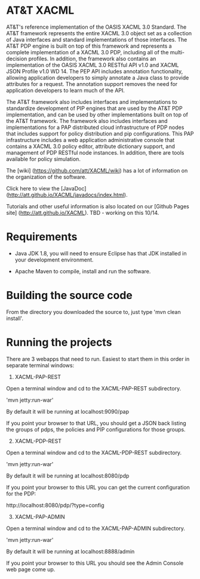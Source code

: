 
# AT&T XACML

AT&amp;T's reference implementation of the OASIS XACML 3.0 Standard. The AT&T framework represents the entire XACML 3.0 object set as a collection of Java interfaces and standard implementations of those interfaces.  The AT&T PDP engine is built on top of this framework and represents a complete implementation of a XACML 3.0 PDP, including all of the multi-decision profiles. In addition, the framework also contains an implementation of the OASIS XACML 3.0 RESTful API v1.0 and XACML JSON Profile v1.0 WD 14. The PEP API includes annotation functionality, allowing application developers to simply annotate a Java class to provide attributes for a request. The annotation support removes the need for application developers to learn much of the API.

The AT&T framework also includes interfaces and implementations to standardize development of PIP engines that are used by the AT&T PDP implementation, and can be used by other implementations built on top of the AT&T framework. The framework also includes interfaces and implementations for a PAP distributed cloud infrastructure of PDP nodes that includes support for policy distribution and pip configurations. This PAP infrastructure includes a web application administrative console that contains a XACML 3.0 policy editor, attribute dictionary support, and management of PDP RESTful node instances. In addition, there are tools available for policy simulation.

The [wiki] (https://github.com/att/XACML/wiki) has a lot of information on the organization of the software. 

Click here to view the [JavaDoc] (http://att.github.io/XACML/javadocs/index.html).

Tutorials and other useful information is also located on our [Github Pages site] (http://att.github.io/XACML). TBD - working on this 10/14.

# Requirements

* Java JDK 1.8, you will need to ensure Eclipse has that JDK installed in your development environment.

*  Apache Maven to compile, install and run the software.

# Building the source code

From the directory you downloaded the source to, just type 'mvn clean install'.

# Running the projects

There are 3 webapps that need to run. Easiest to start them in this order in separate terminal windows:

1. XACML-PAP-REST

Open a terminal window and cd to the XACML-PAP-REST subdirectory.

'mvn jetty:run-war'

By default it will be running at localhost:9090/pap

If you point your browser to that URL, you should get a JSON back listing the groups of pdps, the policies and PIP configurations for those groups.

2. XACML-PDP-REST

Open a terminal window and cd to the XACML-PDP-REST subdirectory.

'mvn jetty:run-war'

By default it will be running at localhost:8080/pdp

If you point your browser to this URL you can get the current configuration for the PDP:

http://localhost:8080/pdp/?type=config

3. XACML-PAP-ADMIN

Open a terminal window and cd to the XACML-PAP-ADMIN subdirectory.

'mvn jetty:run-war'

By default it will be running at localhost:8888/admin

If you point your browser to this URL you should see the Admin Console web page come up.

